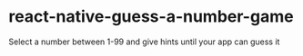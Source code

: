 # react-native-guess-a-number-game
Select a number between 1-99 and give hints until your app can guess it
